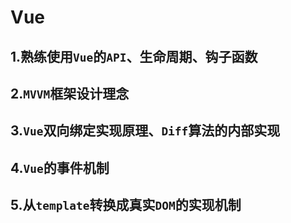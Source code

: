 # Vue

## 1.熟练使用`Vue`的`API`、生命周期、钩子函数

## 2.`MVVM`框架设计理念

## 3.`Vue`双向绑定实现原理、`Diff`算法的内部实现

## 4.`Vue`的事件机制

## 5.从`template`转换成真实`DOM`的实现机制

